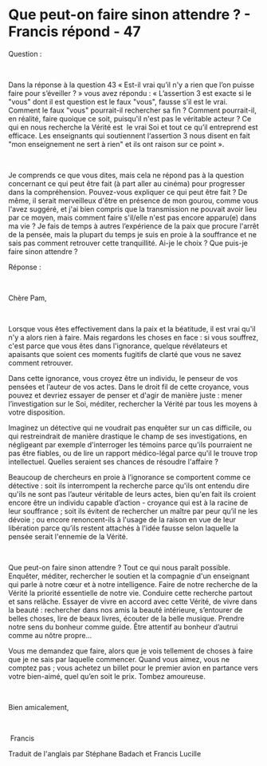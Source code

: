 # Que peut-on faire sinon attendre ? - Francis répond - 47

Question :  

&nbsp;  

Dans la r&eacute;ponse &agrave; la question 43 &laquo; Est-il vrai qu&rsquo;il n'y a rien que l&rsquo;on puisse faire pour s&rsquo;&eacute;veiller ? &raquo; vous avez r&eacute;pondu : &laquo; L&rsquo;assertion 3 est exacte si le "vous" dont il est question est le faux "vous", fausse s&rsquo;il est le vrai. Comment le faux "vous" pourrait-il rechercher sa fin ? Comment pourrait-il, en r&eacute;alit&eacute;, faire quoique ce soit, puisqu'il n'est pas le v&eacute;ritable acteur ? Ce qui en nous recherche la V&eacute;rit&eacute; est&nbsp; le vrai Soi et tout ce qu&rsquo;il entreprend est efficace. Les enseignants qui soutiennent l&lsquo;assertion 3 nous disent en fait "mon enseignement ne sert &agrave; rien" et ils ont raison sur ce point &raquo;.  

&nbsp;  

Je comprends ce que vous dites, mais cela ne r&eacute;pond pas &agrave; la question concernant ce qui peut &ecirc;tre fait (&agrave; part aller au cin&eacute;ma) pour progresser dans la compr&eacute;hension. Pouvez-vous expliquer ce qui peut &ecirc;tre fait ? De m&ecirc;me, il serait merveilleux d'&ecirc;tre en pr&eacute;sence de mon gourou, comme vous l'avez sugg&eacute;r&eacute;, et j'ai bien compris que la transmission ne pouvait avoir lieu par ce moyen, mais comment faire s'il/elle n'est pas encore apparu(e) dans ma vie ? Je fais de temps &agrave; autres l&rsquo;exp&eacute;rience de la paix que procure l'arr&ecirc;t de la pens&eacute;e, mais la plupart du temps je suis en proie &agrave; la souffrance et ne sais pas comment retrouver cette tranquillit&eacute;. Ai-je le choix ? Que puis-je faire sinon attendre ?  

R&eacute;ponse :  

&nbsp;  

Ch&egrave;re Pam,  

&nbsp;  

Lorsque vous &ecirc;tes effectivement dans la paix et la b&eacute;atitude, il est vrai qu'il n'y a alors rien &agrave; faire. Mais regardons les choses en face : si vous souffrez, c'est parce que vous &ecirc;tes dans l'ignorance, quelque r&eacute;v&eacute;lateurs et apaisants que soient ces moments fugitifs de clart&eacute; que vous ne savez comment retrouver.  

Dans cette ignorance, vous croyez &ecirc;tre un individu, le penseur de vos pens&eacute;es et l&rsquo;auteur de vos actes. Dans le droit fil de cette croyance, vous pouvez et devriez essayer de penser et d'agir de mani&egrave;re juste : mener l&rsquo;investigation sur le Soi, m&eacute;diter, rechercher la V&eacute;rit&eacute; par tous les moyens &agrave; votre disposition.  

Imaginez un d&eacute;tective qui ne voudrait pas enqu&ecirc;ter sur un cas difficile, ou qui restreindrait de mani&egrave;re drastique le champ de ses investigations, en n&eacute;gligeant par exemple d'interroger les t&eacute;moins parce qu'ils pourraient ne pas &ecirc;tre fiables, ou de lire un rapport m&eacute;dico-l&eacute;gal parce qu'il le trouve trop intellectuel. Quelles seraient ses chances de r&eacute;soudre l'affaire ?  

Beaucoup de chercheurs en proie &agrave; l&rsquo;ignorance se comportent comme ce d&eacute;tective : soit ils interrompent la recherche parce qu'ils ont entendu dire qu'ils ne sont pas l&rsquo;auteur v&eacute;ritable de leurs actes, bien qu'en fait ils croient encore &ecirc;tre un individu capable d&rsquo;action - croyance qui est &agrave; la racine de leur souffrance ; soit ils &eacute;vitent de rechercher un ma&icirc;tre par peur qu&rsquo;il ne les d&eacute;voie ; ou encore renoncent-ils &agrave; l'usage de la raison en vue de leur lib&eacute;ration parce qu&rsquo;ils restent attach&eacute;s &agrave; l'id&eacute;e fausse selon laquelle la pens&eacute;e serait l'ennemie de la V&eacute;rit&eacute;.  

&nbsp;  

Que peut-on faire sinon attendre ? Tout ce qui nous para&icirc;t possible. Enqu&ecirc;ter, m&eacute;diter, rechercher le soutien et la compagnie d'un enseignant qui parle &agrave; notre c&oelig;ur et &agrave; notre intelligence. Faire de notre recherche de la V&eacute;rit&eacute; la priorit&eacute; essentielle de notre vie. Conduire cette recherche partout et sans rel&acirc;che. Essayer de vivre en accord avec cette V&eacute;rit&eacute;, de vivre dans la beaut&eacute; : rechercher dans nos amis la beaut&eacute; int&eacute;rieure, s&rsquo;entourer de belles choses, lire de beaux livres, &eacute;couter de la belle musique. Prendre notre sens du bonheur comme guide. &Ecirc;tre attentif au bonheur d&rsquo;autrui comme au n&ocirc;tre propre&hellip;  

Vous me demandez que faire, alors que je vois tellement de choses &agrave; faire que je ne sais par laquelle commencer. Quand vous aimez, vous ne comptez pas ; vous achetez un billet pour le premier avion en partance vers votre bien-aim&eacute;, quel qu&rsquo;en soit le prix. Tombez amoureuse.  

&nbsp;  

Bien amicalement,  

&nbsp;  

&nbsp;Francis  

Traduit de l'anglais par St&eacute;phane Badach et Francis Lucille  

